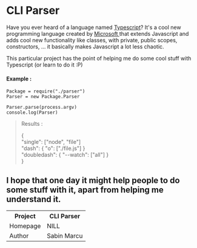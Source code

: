 # CLI Parser

Have you ever heard of a language named [Typescript]("http://typescriptlang.com/")?
It's a cool new programming language created by [ Microsoft ]("http://microsoft.com/") that extends Javascript and adds cool new functionality like classes, with private, public scopes, constructors, ... it basically makes Javascript a lot less chaotic.

This particular project has the point of helping me do some cool stuff with Typescript (or learn to do it :P)

#### Example : 

	Package = require("./parser")
	Parser = new Package.Parser

	Parser.parse(process.argv)
	console.log(Parser)

> Results :   
>      
> {    
> "single": ["node", "file"]  
> "dash": { "o": ["./file.js"] }    
> "doubledash": { "--watch": ["all"] }    
> }    
        
##

## I hope that one day it might help people to do some stuff with it, apart from helping me understand it.

<table>
	<tr>
		<th>Project</th>
		<th>CLI Parser</th>
	</tr>
	<tr>
		<td>Homepage</td>
		<td>NILL</td>
	</tr>
	<tr>
		<td>Author</td>
		<td>Sabin Marcu</td>
	</tr>
</table>
